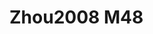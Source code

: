 <a name="material" />

# Zhou2008 M48
<script type="application/ld+json">
  {
    "@context": "https://schema.org/",
    "@type": "ChemicalSubstance",
    "http://purl.org/dc/terms/conformsTo":
      {
        "@type": "CreativeWork",
        "@id": "https://bioschemas.org/profiles/ChemicalSubstance/0.4-RELEASE/"
      },
    "@id": "https://egonw.github.io/nanowiki/nanowiki260.html#material",
    "name": "Zhou2008 M48",
    "sameAs: "http://127.0.0.1/mediawiki/index.php/Special:URIResolver/Zhou2008_M48"
  }
</script>

